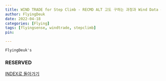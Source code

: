 ```yaml
---
title: WIND TRADE for Step Climb - RECMD ALT 고도 구하는 과정과 Wind Data 수정
author: FlyingDeuk
date: 2022-04-18
categories: [Flying]
tags: [flyingsense, windtrade, stepclimb]
pin:

---
```



`FlyingDeuk's`
>

### RESERVED


[INDEX로 돌아가기](/posts/ats/)
